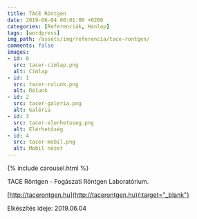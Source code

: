 ```yaml
---
title: TACE Röntgen
date: 2019-06-04 00:01:00 +0200
categories: [Referenciák, Honlap]
tags: [wordpress]
img_path: /assets/img/referencia/tace-rontgen/
comments: false
images:
- id: 0
  src: tacer-cimlap.png
  alt: Címlap
- id: 1
  src: tacer-rolunk.png
  alt: Rólunk
- id: 2
  src: tacer-galeria.png
  alt: Galéria
- id: 3
  src: tacer-elerhetoseg.png
  alt: Elérhetőség
- id: 4
  src: tacer-mobil.png
  alt: Mobil nézet
---
```


{% include carousel.html %}

TACE Röntgen - Fogászati Röntgen Laboratórium.

[http://tacerontgen.hu](http://tacerontgen.hu){:target="_blank"}

Elkészítés ideje: 2019.06.04
